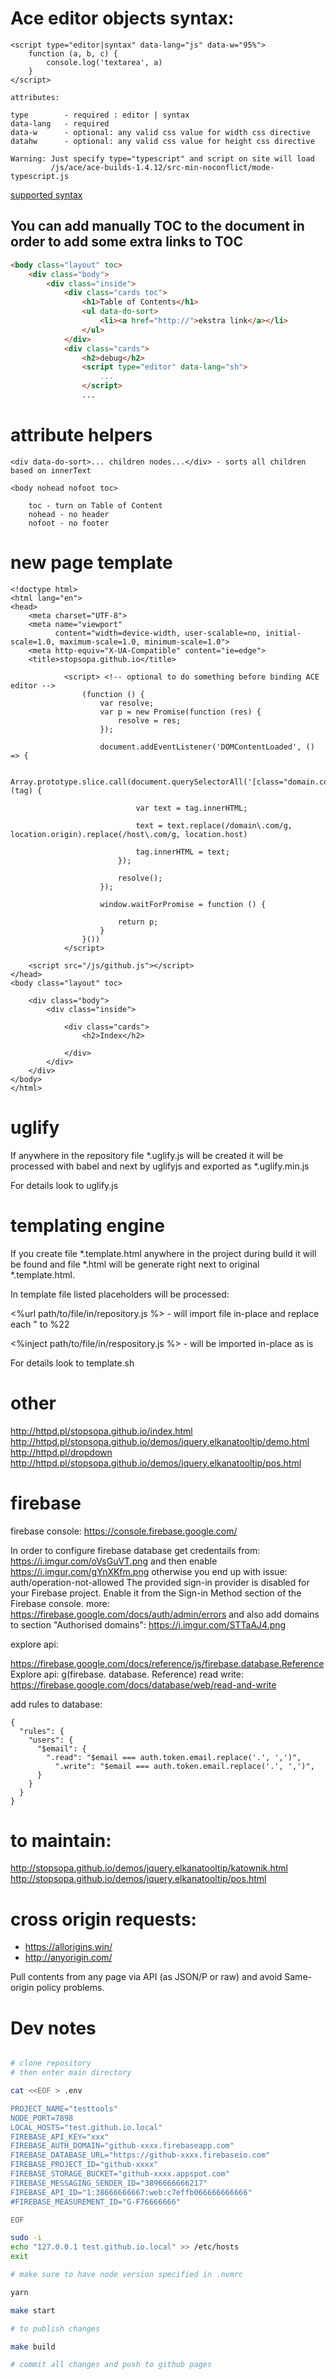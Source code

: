 
# Ace editor objects syntax:

    <script type="editor|syntax" data-lang="js" data-w="95%">
        function (a, b, c) {
            console.log('textarea', a)
        }
    </script>
    
    attributes:
    
    type        - required : editor | syntax
    data-lang   - required
    data-w      - optional: any valid css value for width css directive
    datahw      - optional: any valid css value for height css directive
    
    Warning: Just specify type="typescript" and script on site will load
             /js/ace/ace-builds-1.4.12/src-min-noconflict/mode-typescript.js
    
[supported syntax](https://github.com/ajaxorg/ace/blob/master/lib/ace/ext/modelist.js#L53)

## You can add manually TOC to the document in order to add some extra links to TOC

```html
<body class="layout" toc>
    <div class="body">
        <div class="inside">
            <div class="cards toc">
                <h1>Table of Contents</h1>
                <ul data-do-sort>
                    <li><a href="http://">ekstra link</a></li>
                </ul>
            </div>
            <div class="cards">
                <h2>debug</h2>
                <script type="editor" data-lang="sh">
                    ...
                </script>
                ...
```


# attribute helpers

    <div data-do-sort>... children nodes...</div> - sorts all children based on innerText
    
    <body nohead nofoot toc>
    
        toc - turn on Table of Content
        nohead - no header
        nofoot - no footer
    
# new page template

    <!doctype html>
    <html lang="en">
    <head>
        <meta charset="UTF-8">
        <meta name="viewport"
              content="width=device-width, user-scalable=no, initial-scale=1.0, maximum-scale=1.0, minimum-scale=1.0">
        <meta http-equiv="X-UA-Compatible" content="ie=edge">
        <title>stopsopa.github.io</title>
        
                <script> <!-- optional to do something before binding ACE editor -->
                    (function () {
                        var resolve;
                        var p = new Promise(function (res) {
                            resolve = res;
                        });
            
                        document.addEventListener('DOMContentLoaded', () => {
            
                            Array.prototype.slice.call(document.querySelectorAll('[class="domain.com"]')).forEach(function (tag) {
            
                                var text = tag.innerHTML;
            
                                text = text.replace(/domain\.com/g, location.origin).replace(/host\.com/g, location.host)
            
                                tag.innerHTML = text;
                            });
            
                            resolve();
                        });
            
                        window.waitForPromise = function () {
            
                            return p;
                        }
                    }())
                </script>
                
        <script src="/js/github.js"></script>
    </head>
    <body class="layout" toc>
    
        <div class="body">
            <div class="inside">
    
                <div class="cards">
                    <h2>Index</h2>               
                    
                </div>
            </div>
        </div>
    </body>
    </html>

# uglify

If anywhere in the repository file *.uglify.js will be created it will be processed with babel and next by uglifyjs and exported as *.uglify.min.js

For details look to uglify.js

# templating engine

If you create file *.template.html anywhere in the project during build it will be found and file *.html will be generate right next to original *.template.html.

In template file listed placeholders will be processed:

<%url path/to/file/in/repository.js %> - will import file in-place and replace each " to %22

<%inject path/to/file/in/respository.js %> - will be imported in-place as is

For details look to template.sh    


# other   

http://httpd.pl/stopsopa.github.io/index.html
http://httpd.pl/stopsopa.github.io/demos/jquery.elkanatooltip/demo.html
http://httpd.pl/dropdown
http://httpd.pl/stopsopa.github.io/demos/jquery.elkanatooltip/pos.html

# firebase 
firebase console: https://console.firebase.google.com/

In order to configure firebase database get credentails from:
https://i.imgur.com/oVsGuVT.png
and then enable 
https://i.imgur.com/gYnXKfm.png
otherwise you end up with issue:
    auth/operation-not-allowed	The provided sign-in provider is disabled for your Firebase project. 
    Enable it from the Sign-in Method section of the Firebase console.
    more:
        https://firebase.google.com/docs/auth/admin/errors
and also add domains to section "Authorised domains":
    https://i.imgur.com/STTaAJ4.png

explore api:

https://firebase.google.com/docs/reference/js/firebase.database.Reference
       Explore api: 
       g(firebase. database. Reference)
read write:
    https://firebase.google.com/docs/database/web/read-and-write

add rules to database:

    {
      "rules": {
        "users": {
          "$email": {
            ".read": "$email === auth.token.email.replace('.', ',')",
              ".write": "$email === auth.token.email.replace('.', ',')",
          }
        }
      }
    }


# to maintain:
http://stopsopa.github.io/demos/jquery.elkanatooltip/katownik.html
http://stopsopa.github.io/demos/jquery.elkanatooltip/pos.html

# cross origin requests: 
- https://allorigins.win/
- http://anyorigin.com/

Pull contents from any page via API (as JSON/P or raw) and avoid Same-origin policy problems.

# Dev notes



```bash

# clone repository
# then enter main directory

cat <<EOF > .env

PROJECT_NAME="testtools"
NODE_PORT=7898
LOCAL_HOSTS="test.github.io.local"
FIREBASE_API_KEY="xxx"
FIREBASE_AUTH_DOMAIN="github-xxxx.firebaseapp.com"
FIREBASE_DATABASE_URL="https://github-xxxx.firebaseio.com"
FIREBASE_PROJECT_ID="github-xxxx"
FIREBASE_STORAGE_BUCKET="github-xxxx.appspot.com"
FIREBASE_MESSAGING_SENDER_ID="3896666666217"
FIREBASE_API_ID="1:38666666667:web:c7effb066666666666"
#FIREBASE_MEASUREMENT_ID="G-F76666666"

EOF

sudo -i
echo "127.0.0.1 test.github.io.local" >> /etc/hosts
exit

# make sure to have node version specified in .nvmrc

yarn

make start

# to publish changes

make build

# commit all changes and push to github pages


```





